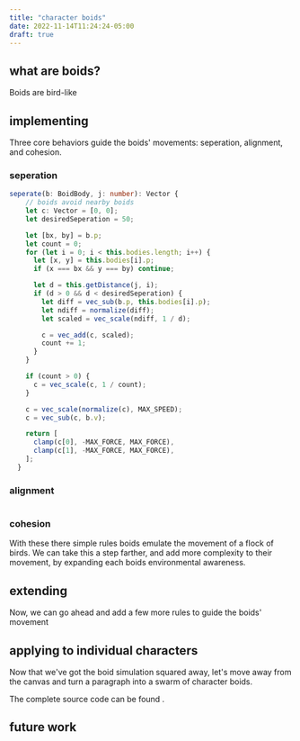 ```yaml
---
title: "character boids"
date: 2022-11-14T11:24:24-05:00
draft: true 
---
```


## what are boids?

Boids are bird-like 

## implementing 

Three core behaviors guide the boids' movements: seperation,
alignment, and cohesion.

### seperation
```typescript
seperate(b: BoidBody, j: number): Vector {
    // boids avoid nearby boids
    let c: Vector = [0, 0];
    let desiredSeperation = 50;

    let [bx, by] = b.p;
    let count = 0;
    for (let i = 0; i < this.bodies.length; i++) {
      let [x, y] = this.bodies[i].p;
      if (x === bx && y === by) continue;

      let d = this.getDistance(j, i);
      if (d > 0 && d < desiredSeperation) {
        let diff = vec_sub(b.p, this.bodies[i].p);
        let ndiff = normalize(diff);
        let scaled = vec_scale(ndiff, 1 / d);

        c = vec_add(c, scaled);
        count += 1;
      }
    }

    if (count > 0) {
      c = vec_scale(c, 1 / count);
    }

    c = vec_scale(normalize(c), MAX_SPEED);
    c = vec_sub(c, b.v);

    return [
      clamp(c[0], -MAX_FORCE, MAX_FORCE),
      clamp(c[1], -MAX_FORCE, MAX_FORCE),
    ];
  }
```

### alignment 
```

```

### cohesion

With these there simple rules boids emulate the movement of a
flock of birds. We can take this a step farther, and add more
complexity to their movement, by expanding each boids environmental
awareness.

## extending
Now, we can go ahead and add a few more rules to guide the boids'
movement

## applying to individual characters 
Now that we've got the boid simulation squared away, let's move away
from the canvas and turn a paragraph into a swarm of character
boids.  

The complete source code can be found []().

## future work

